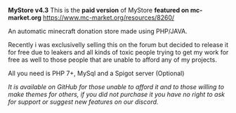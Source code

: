 **MyStore v4.3**
This is the **paid version** of MyStore **featured on mc-market.org** https://www.mc-market.org/resources/8260/

An automatic minecraft donation store made using PHP/JAVA.

Recently i was exclusivelly selling this on the forum but decided to release it for free
due to leakers and all kinds of toxic people trying to get my work for free as well to those people that are unable to afford any of my projects.

All you need is PHP 7+, MySql and a Spigot server (Optional)

*It is available on GitHub for those unable to afford it and to those willing to make themes for others, if you did not purchase it you have no right to ask for support or suggest new features on our discord.*
 
